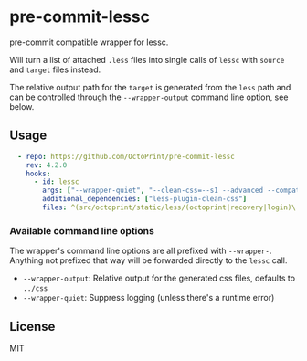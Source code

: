 # pre-commit-lessc

pre-commit compatible wrapper for lessc.

Will turn a list of attached `.less` files into single calls of `lessc` with `source` and `target` files instead.

The relative output path for the `target` is generated from the `less` path and can be controlled through the 
`--wrapper-output` command line option, see below.

## Usage

``` yaml
  - repo: https://github.com/OctoPrint/pre-commit-lessc
    rev: 4.2.0
    hooks:
      - id: lessc
        args: ["--wrapper-quiet", "--clean-css=--s1 --advanced --compatibility=ie8"]
        additional_dependencies: ["less-plugin-clean-css"]
        files: ^(src/octoprint/static/less/(octoprint|recovery|login)\.less|src/octoprint/plugins/.*/static/less/.*\.less$)
```

### Available command line options

The wrapper's command line options are all prefixed with `--wrapper-`. Anything not prefixed that way will be 
forwarded directly to the `lessc` call.

- `--wrapper-output`: Relative output for the generated css files, defaults to `../css`
- `--wrapper-quiet`: Suppress logging (unless there's a runtime error)

## License

MIT
